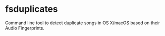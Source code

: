 # fsduplicates
Command line tool to detect duplicate songs in OS X/macOS based on their Audio Fingerprints.
